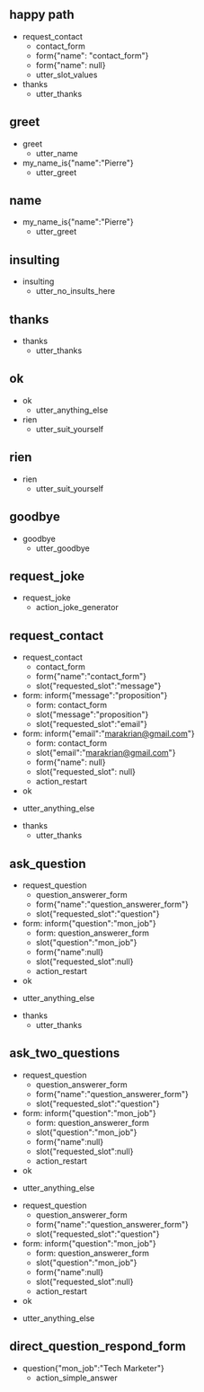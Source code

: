 ## happy path
* request_contact
    - contact_form
    - form{"name": "contact_form"}
    - form{"name": null}
    - utter_slot_values
* thanks
    - utter_thanks

## greet
* greet
    - utter_name
* my_name_is{"name":"Pierre"}
    - utter_greet

## name
* my_name_is{"name":"Pierre"}
    - utter_greet

## insulting
* insulting
    - utter_no_insults_here

## thanks
* thanks
    - utter_thanks

## ok
* ok
    - utter_anything_else
* rien
    - utter_suit_yourself

## rien
* rien
    - utter_suit_yourself

## goodbye
* goodbye
    - utter_goodbye

## request_joke
* request_joke
    - action_joke_generator

## request_contact
* request_contact
    - contact_form
    - form{"name":"contact_form"}
    - slot{"requested_slot":"message"}
* form: inform{"message":"proposition"}
    - form: contact_form
    - slot{"message":"proposition"}
    - slot{"requested_slot":"email"}
* form: inform{"email":"marakrian@gmail.com"}
    - form: contact_form
    - slot{"email":"marakrian@gmail.com"}
    - form{"name": null}
    - slot{"requested_slot": null}
    - action_restart
* ok
 - utter_anything_else
* thanks
    - utter_thanks

## ask_question
* request_question
    - question_answerer_form
    - form{"name":"question_answerer_form"}
    - slot{"requested_slot":"question"}
* form: inform{"question":"mon_job"}
    - form: question_answerer_form
    - slot{"question":"mon_job"}
    - form{"name":null}
    - slot{"requested_slot":null}
    - action_restart
* ok
 - utter_anything_else
* thanks
    - utter_thanks

## ask_two_questions
* request_question
    - question_answerer_form
    - form{"name":"question_answerer_form"}
    - slot{"requested_slot":"question"}
* form: inform{"question":"mon_job"}
    - form: question_answerer_form
    - slot{"question":"mon_job"}
    - form{"name":null}
    - slot{"requested_slot":null}
    - action_restart
* ok
 - utter_anything_else
* request_question
    - question_answerer_form
    - form{"name":"question_answerer_form"}
    - slot{"requested_slot":"question"}
* form: inform{"question":"mon_job"}
    - form: question_answerer_form
    - slot{"question":"mon_job"}
    - form{"name":null}
    - slot{"requested_slot":null}
    - action_restart
* ok
 - utter_anything_else


## direct_question_respond_form
* question{"mon_job":"Tech Marketer"}
    - action_simple_answer